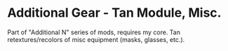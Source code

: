 # Additional Gear - Tan Module, Misc.
Part of "Additional N" series of mods, requires my core. Tan retextures/recolors of misc equipment (masks, glasses, etc.).